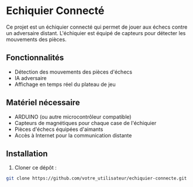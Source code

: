 # Echiquier Connecté

Ce projet est un échiquier connecté qui permet de jouer aux échecs contre un adversaire distant. L'échiquier est équipé de capteurs pour détecter les mouvements des pièces.

## Fonctionnalités

- Détection des mouvements des pièces d'échecs
- IA adversaire
- Affichage en temps réel du plateau de jeu

## Matériel nécessaire

- ARDUINO (ou autre microcontrôleur compatible)
- Capteurs de magnétiques pour chaque case de l'échiquier
- Pièces d'échecs équipées d'aimants
- Accès à Internet pour la communication distante

## Installation

1. Cloner ce dépôt :

```bash
git clone https://github.com/votre_utilisateur/echiquier-connecte.git
